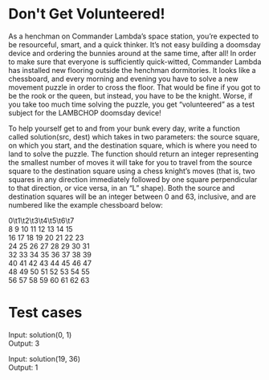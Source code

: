 # Don't Get Volunteered!

As a henchman on Commander Lambda’s space station, you’re expected to be resourceful, smart, and a quick thinker.
It’s not easy building a doomsday device and ordering the bunnies around at the same time, after all! In order to make sure that everyone is sufficiently quick-witted, Commander Lambda has installed new flooring outside the henchman dormitories.
It looks like a chessboard, and every morning and evening you have to solve a new movement puzzle in order to cross the floor.
That would be fine if you got to be the rook or the queen, but instead, you have to be the knight.
Worse, if you take too much time solving the puzzle, you get “volunteered” as a test subject for the LAMBCHOP doomsday device!

To help yourself get to and from your bunk every day, write a function called solution(src, dest) which takes in two parameters: the source square, on which you start, and the destination square, which is where you need to land to solve the puzzle.
The function should return an integer representing the smallest number of moves it will take for you to travel from the source square to the destination square using a chess knight’s moves (that is, two squares in any direction immediately followed by one square perpendicular to that direction, or vice versa, in an “L” shape).
Both the source and destination squares will be an integer between 0 and 63, inclusive, and are numbered like the example chessboard below:

0\t1\t2\t3\t4\t5\t6\t7 \
8   9   10	11	12	13	14  15 \
16	17  18	19	20	21	22	23 \
24	25	26	27	28	29	30	31 \
32	33	34	35	36	37	38	39 \
40	41	42	43	44	45	46	47 \
48	49	50	51	52	53	54	55 \
56	57	58	59	60	61	62	63

# Test cases

Input: solution(0, 1) \
Output: 3

Input: solution(19, 36) \
Output: 1
